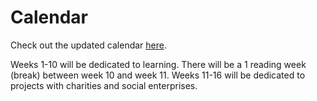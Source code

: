 # Calendar

Check out the updated calendar [here](https://calendar.google.com/calendar/embed?src=h7329vu9qpi64cli2sdk53l9ec@group.calendar.google.com&ctz=Europe/London).

Weeks 1-10 will be dedicated to learning.
There will be a 1 reading week (break) between week 10 and week 11.
Weeks 11-16 will be dedicated to projects with charities and social enterprises.